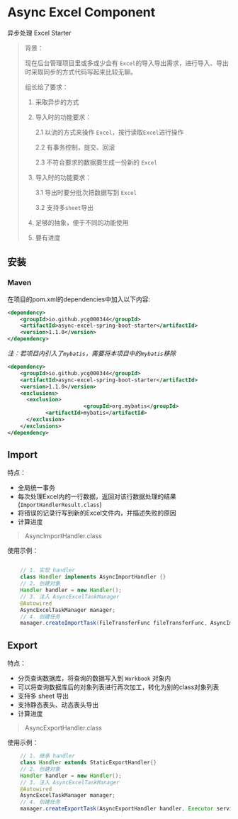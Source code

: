 # Async Excel Component

异步处理 Excel Starter



> 背景：
> 
> 现在后台管理项目里或多或少会有 `Excel`的导入导出需求，进行导入、导出时采取同步的方式代码写起来比较无聊。
> 
> 组长给了要求：
> 
> 1. 采取异步的方式
> 2. 导入时的功能要求：
> 
>       2.1 以流的方式来操作 `Excel`，按行读取`Excel`进行操作
>    
>       2.2 有事务控制，提交、回滚
> 
>       2.3 不符合要求的数据要生成一份新的 `Excel`
> 
> 
> 3. 导入时的功能要求： 
>
>       3.1 导出时要分批次把数据写到  `Excel`
> 
>       3.2 支持多`sheet`导出
> 
> 4. 足够的抽象，便于不同的功能使用
> 
> 5. 要有进度



## 安装



### Maven

在项目的pom.xml的dependencies中加入以下内容:

```xml
<dependency>
    <groupId>io.github.ycg000344</groupId>
    <artifactId>async-excel-spring-boot-starter</artifactId>
    <version>1.1.0</version>
</dependency>
```

*注：若项目内引入了`mybatis`，需要将本项目中的`mybatis`移除*

```xml
<dependency>
    <groupId>io.github.ycg000344</groupId>
    <artifactId>async-excel-spring-boot-starter</artifactId>
    <version>1.1.0</version>
    <exclusions>
      <exclusion>
						<groupId>org.mybatis</groupId>
            <artifactId>mybatis</artifactId>
      </exclusion>
    </exclusions>
</dependency>
```



## Import

特点：

+ 全局统一事务
+ 每次处理Excel内的一行数据，返回对该行数据处理的结果(`ImportHandlerResult.class`)
+ 将错误的记录行写到新的Excel文件内，并描述失败的原因
+ 计算进度

> AsyncImportHandler.class

使用示例：

```java

    // 1. 实现 handler
    class Handler implements AsyncImportHandler {}
    // 2. 创建对象
    Handler handler = new Handler();
    // 3. 注入 AsyncExcelTaskManager
    @Autowired
    AsyncExcelTaskManager manager;
    // 4. 创建任务
    manager.createImportTask(FileTransferFunc fileTransferFunc, AsyncImportHandler handler, ExecutorService service, SqlSessionFactory sqlSessionFactory, TaskProcessCacheFunc taskProcessCacheFunc);
```

## Export

特点：


+ 分页查询数据库，将查询的数据写入到 `Workbook` 对象内
+ 可以将查询数据库后的对象列表进行再次加工，转化为别的class对象列表
+ 支持多 sheet 导出
+ 支持静态表头、动态表头导出
+ 计算进度

> AsyncExportHandler.class

使用示例：

```java
    // 1. 继承 handler
    class Handler extends StaticExportHandler{}
    // 2. 创建对象
    Handler handler = new Handler();
    // 3. 注入 AsyncExcelTaskManager
    @Autowired
    AsyncExcelTaskManager manager;
    // 4. 创建任务
    manager.createExportTask(AsyncExportHandler handler, Executor service, TaskProcessCacheFunc taskProcessCacheFunc);
```